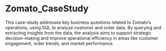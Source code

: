 # Zomato_CaseStudy
This case-study addresses key business questions related to Zomato’s operations, using SQL to analyze customer and order data. 
By querying and extracting insights from the data, the analysis aims to support strategic decision-making and improve operational efficiency in areas like customer engagement, order trends, and market performance.
